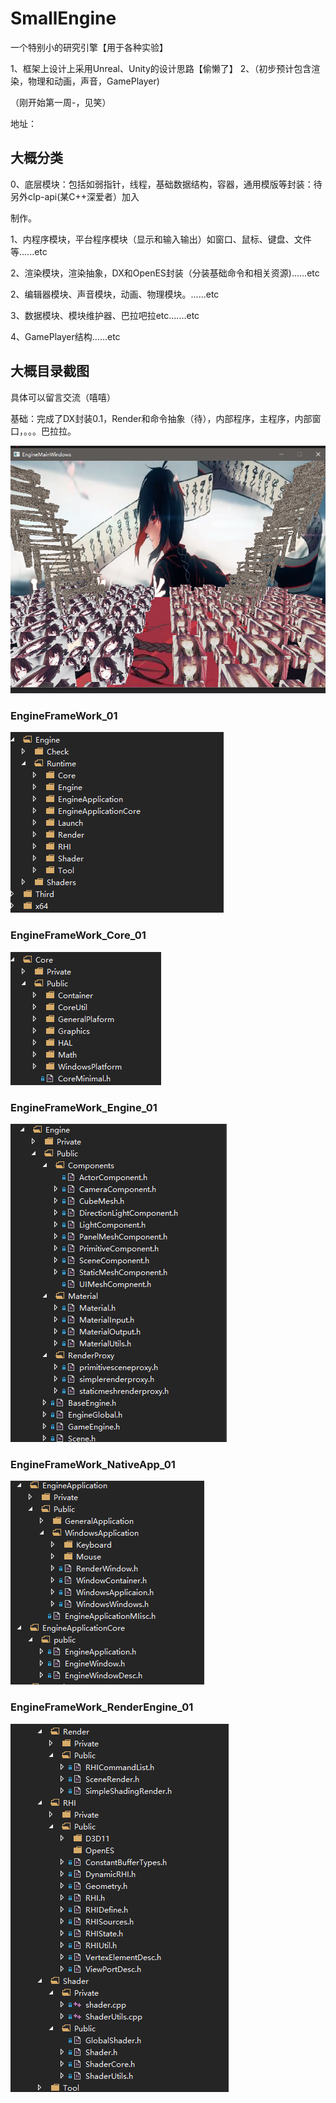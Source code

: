 # SmallEngine

一个特别小的研究引擎【用于各种实验】

1、框架上设计上采用Unreal、Unity的设计思路【偷懒了】
2、（初步预计包含渲染，物理和动画，声音，GamePlayer)

（刚开始第一周-，见笑）

地址：

## 大概分类

0、底层模块：包括如弱指针，线程，基础数据结构，容器，通用模版等封装：待另外clp-api(某C++深爱者）加入

制作。

1、内程序模块，平台程序模块（显示和输入输出）如窗口、鼠标、键盘、文件等......etc

2、渲染模块，渲染抽象，DX和OpenES封装（分装基础命令和相关资源)......etc

2、编辑器模块、声音模块，动画、物理模块。......etc

3、数据模块、模块维护器、巴拉吧拉etc.......etc

4、GamePlayer结构......etc



## 大概目录截图

具体可以留言交流（嘻嘻）

基础：完成了DX封装0.1，Render和命令抽象（待），内部程序，主程序，内部窗口，。。。巴拉拉。

![](./ReadMeRes/Capt_RenderFrameWork_01_Com.PNG)

### EngineFrameWork_01



![](./ReadMeRes/EngineFrameWork_01.PNG)



### EngineFrameWork_Core_01

![](./ReadMeRes/EngineFrameWork_Core_01.PNG)



### EngineFrameWork_Engine_01

![](./ReadMeRes/EngineFrameWork_Engine_01.PNG)

### EngineFrameWork_NativeApp_01

![](./ReadMeRes/EngineFrameWork_NativeApp_01.PNG)

### EngineFrameWork_RenderEngine_01

![](./ReadMeRes/EngineFrameWork_RenderEngine_01.PNG)